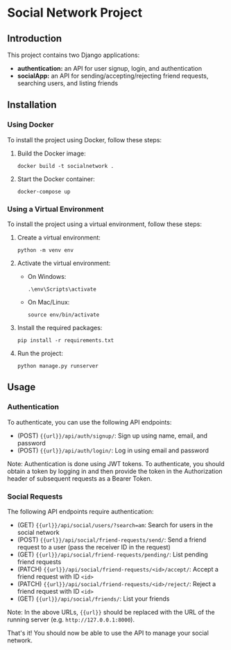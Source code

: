 # Social Network Project

## Introduction
This project contains two Django applications:

- **authentication:** an API for user signup, login, and authentication
- **socialApp:** an API for sending/accepting/rejecting friend requests, searching users, and listing friends

## Installation

### Using Docker
To install the project using Docker, follow these steps:

1. Build the Docker image:
    ```
    docker build -t socialnetwork .
    ```

2. Start the Docker container:
    ```
    docker-compose up
    ```

### Using a Virtual Environment
To install the project using a virtual environment, follow these steps:

1. Create a virtual environment:
    ```
    python -m venv env
    ```

2. Activate the virtual environment:
    - On Windows:
        ```
        .\env\Scripts\activate
        ```
    - On Mac/Linux:
        ```
        source env/bin/activate
        ```

3. Install the required packages:
    ```
    pip install -r requirements.txt
    ```

4. Run the project:
    ```
    python manage.py runserver
    ```

## Usage

### Authentication
To authenticate, you can use the following API endpoints:
- (POST) `{{url}}/api/auth/signup/`: Sign up using name, email, and password
- (POST) `{{url}}/api/auth/login/`: Log in using email and password

Note: Authentication is done using JWT tokens. To authenticate, you should obtain a token by logging in and then provide the token in the Authorization header of subsequent requests as a Bearer Token.

### Social Requests
The following API endpoints require authentication:

- (GET) `{{url}}/api/social/users/?search=am`: Search for users in the social network
- (POST) `{{url}}/api/social/friend-requests/send/`: Send a friend request to a user (pass the receiver ID in the request)
- (GET) `{{url}}/api/social/friend-requests/pending/`: List pending friend requests
- (PATCH) `{{url}}/api/social/friend-requests/<id>/accept/`: Accept a friend request with ID `<id>`
- (PATCH) `{{url}}/api/social/friend-requests/<id>/reject/`: Reject a friend request with ID `<id>`
- (GET) `{{url}}/api/social/friends/`: List your friends

Note: In the above URLs, `{{url}}` should be replaced with the URL of the running server (e.g. `http://127.0.0.1:8000`).

That's it! You should now be able to use the API to manage your social network.

